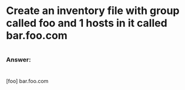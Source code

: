 
# Create an inventory file with group called foo and 1 hosts in it called bar.foo.com
#

#

###
### Answer:
###
#
[foo]
bar.foo.com


